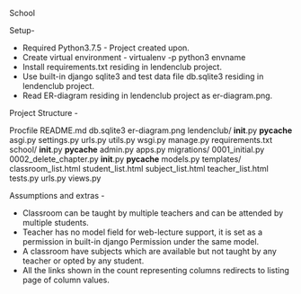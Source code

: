 
School


Setup-
  - Required Python3.7.5 - Project created upon.
  - Create virtual environment - virtualenv -p python3 envname
  - Install requirements.txt residing in lendenclub project.
  - Use built-in django sqlite3 and test data file db.sqlite3 residing in lendenclub project.
  - Read ER-diagram residing in lendenclub project as er-diagram.png.
 
 
 
Project Structure -

Procfile
README.md
db.sqlite3
er-diagram.png
lendenclub/
    __init__.py
    __pycache__
    asgi.py
    settings.py
    urls.py
    utils.py
    wsgi.py
manage.py
requirements.txt
school/
    __init__.py
    __pycache__
    admin.py
    apps.py
    migrations/
        0001_initial.py
        0002_delete_chapter.py
        __init__.py
        __pycache__
    models.py
    templates/
        classroom_list.html
        student_list.html
        subject_list.html
        teacher_list.html
    tests.py
    urls.py
    views.py




Assumptions and extras - 
  - Classroom can be taught by multiple teachers and can be attended by multiple students.
  - Teacher has no model field for web-lecture support, it is set as a permission in built-in django Permission under the same     model.
  - A classroom have subjects which are available but not taught by any teacher or opted by any student.
  - All the links shown in the count representing columns redirects to listing page of column values.
